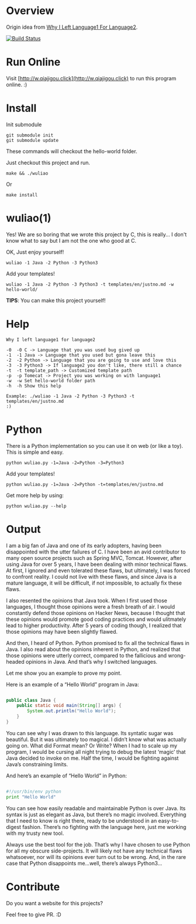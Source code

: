 # Overview

Origin idea from [Why I Left Language1 For Language2](https://medium.com/@igorhorst/why-i-left-language-1-for-language-2-1d2fa418cd4c#.jn9fhmhn8).

[![Build Status](https://travis-ci.org/qiajigou/why-I-left-language1-for-language2.svg?branch=master)](https://travis-ci.org/qiajigou/why-I-left-language1-for-language2)

# Run Online

Visit [http://w.qiajigou.click](http://w.qiajigou.click) to run this program online. :)

# Install

Init submodule

```
git submodule init
git submodule update
```

These commands will checkout the hello-world folder.

Just checkout this project and run.

```
make && ./wuliao
```

Or

```
make install
```

# wuliao(1)

Yes! We are so boring that we wrote this project by C, this is really... I don't know what to say but I am not the one who good at C.

OK, Just enjoy yourself!

```
wuliao -1 Java -2 Python -3 Python3
```

Add your templates!

```
wuliao -1 Java -2 Python -3 Python3 -t templates/en/justno.md -w hello-world/
```

**TIPS**: You can make this project yourself!

# Help

```
Why I left language1 for language2

-0  -0 C -> Language that you was used bug gived up
-1  -1 Java -> Language that you used but gona leave this
-2  -2 Python -> Language that you are going to use and love this
-3  -3 Python3 -> If language2 you don't like, there still a chance
-t  -t template_path -> Customized template path
-p  -p Tomecat -> Project you was working on with language1
-w  -w Set hello-world folder path
-h  -h Show this help

Example: ./wuliao -1 Java -2 Python -3 Python3 -t templates/en/justno.md
:)
```

# Python

There is a Python implementation so you can use it on web (or like a toy). This is simple and easy.

```
python wuliao.py -1=Java -2=Python -3=Python3
```

Add your templates!

```
python wuliao.py -1=Java -2=Python -t=templates/en/justno.md
```

Get more help by using:

```
python wuliao.py --help
```

# Output

I am a big fan of Java and one of its early adopters, having been disappointed with the utter failures of C. I have been an avid contributor to many open source projects such as Spring MVC, Tomcat. However, after using Java for over 5 years, I have been dealing with minor technical flaws. At first, I ignored and even tolerated these flaws, but ultimately, I was forced to confront reality. I could not live with these flaws, and since Java is a mature language, it will be difficult, if not impossible, to actually fix these flaws.

I also resented the opinions that Java took. When I first used those languages, I thought those opinions were a fresh breath of air. I would constantly defend those opinions on Hacker News, because I thought that these opinions would promote good coding practices and would ulitmately lead to higher productivity. After 5 years of coding though, I realized that those opinions may have been slightly flawed.

And then, I heard of Python. Python promised to fix all the technical flaws in Java. I also read about the opinions inherent in Python, and realized that those opinions were utterly correct, compared to the fallicious and wrong-headed opinions in Java. And that’s why I switched languages.

Let me show you an example to prove my point.

Here is an example of a “Hello World” program in Java:

```Java

public class Java {
    public static void main(String[] args) {
        System.out.println("Hello World");
    }
}

```

You can see why I was drawn to this language. Its syntatic sugar was beautiful. But it was ultimately too magical. I didn’t know what was actually going on. What did Format mean? Or Write? When I had to scale up my program, I would be cursing all night trying to debug the latest ‘magic’ that Java decided to invoke on me. Half the time, I would be fighting against Java’s constraining limits.

And here’s an example of “Hello World” in Python:

```Python

#!/usr/bin/env python
print "Hello World"

```

You can see how easily readable and maintainable Python is over Java. Its syntax is just as elegant as Java, but there’s no magic involved. Everything that I need to know is right there, ready to be understood in an easy-to-digest fashion. There’s no fighting with the language here, just me working with my trusty new tool.

Always use the best tool for the job. That’s why I have chosen to use Python for all my obscure side-projects. It will likely not have any technical flaws whatsoever, nor will its opinions ever turn out to be wrong. And, in the rare case that Python disappoints me…well, there’s always Python3…

# Contribute

Do you want a website for this projects?

Feel free to give PR. :D
